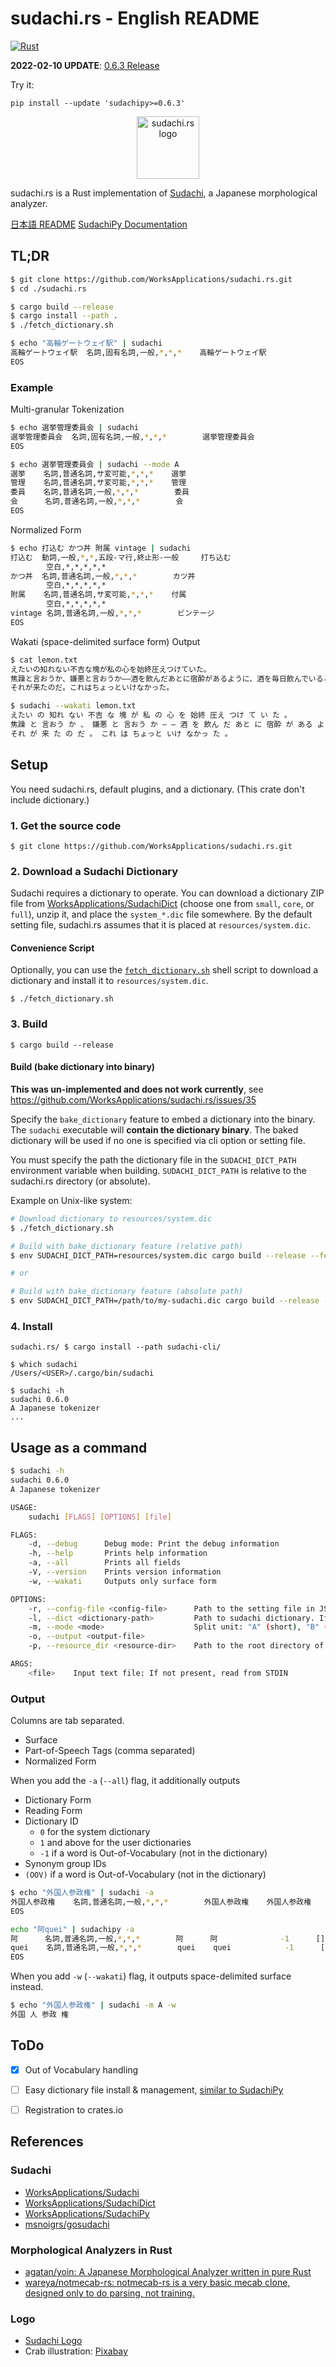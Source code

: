 # sudachi.rs - English README

[![Rust](https://github.com/WorksApplications/sudachi.rs/actions/workflows/rust.yml/badge.svg)](https://github.com/WorksApplications/sudachi.rs/actions/workflows/rust.yml)

**2022-02-10 UPDATE**: [0.6.3 Release](https://github.com/WorksApplications/sudachi.rs/releases/tag/v0.6.3)

Try it:
```shell
pip install --update 'sudachipy>=0.6.3'
```


<p align="center"><img width="100" src="logo.png" alt="sudachi.rs logo"></p>

sudachi.rs is a Rust implementation of [Sudachi](https://github.com/WorksApplications/Sudachi), a Japanese morphological analyzer.

[日本語 README](README.ja.md) [SudachiPy Documentation](https://worksapplications.github.io/sudachi.rs/python)

## TL;DR

```bash
$ git clone https://github.com/WorksApplications/sudachi.rs.git
$ cd ./sudachi.rs

$ cargo build --release
$ cargo install --path .
$ ./fetch_dictionary.sh

$ echo "高輪ゲートウェイ駅" | sudachi
高輪ゲートウェイ駅  名詞,固有名詞,一般,*,*,*    高輪ゲートウェイ駅
EOS
```

### Example

Multi-granular Tokenization

```bash
$ echo 選挙管理委員会 | sudachi
選挙管理委員会  名詞,固有名詞,一般,*,*,*        選挙管理委員会
EOS

$ echo 選挙管理委員会 | sudachi --mode A
選挙    名詞,普通名詞,サ変可能,*,*,*    選挙
管理    名詞,普通名詞,サ変可能,*,*,*    管理
委員    名詞,普通名詞,一般,*,*,*        委員
会      名詞,普通名詞,一般,*,*,*        会
EOS
```

Normalized Form

```bash
$ echo 打込む かつ丼 附属 vintage | sudachi
打込む  動詞,一般,*,*,五段-マ行,終止形-一般     打ち込む
        空白,*,*,*,*,*
かつ丼  名詞,普通名詞,一般,*,*,*        カツ丼
        空白,*,*,*,*,*
附属    名詞,普通名詞,サ変可能,*,*,*    付属
        空白,*,*,*,*,*
vintage 名詞,普通名詞,一般,*,*,*        ビンテージ
EOS
```

Wakati (space-delimited surface form) Output

```bash
$ cat lemon.txt
えたいの知れない不吉な塊が私の心を始終圧えつけていた。
焦躁と言おうか、嫌悪と言おうか――酒を飲んだあとに宿酔があるように、酒を毎日飲んでいると宿酔に相当した時期がやって来る。
それが来たのだ。これはちょっといけなかった。

$ sudachi --wakati lemon.txt
えたい の 知れ ない 不吉 な 塊 が 私 の 心 を 始終 圧え つけ て い た 。
焦躁 と 言おう か 、 嫌悪 と 言おう か ― ― 酒 を 飲ん だ あと に 宿酔 が ある よう に 、 酒 を 毎日 飲ん で いる と 宿酔 に 相当 し た 時期 が やっ て 来る 。
それ が 来 た の だ 。 これ は ちょっと いけ なかっ た 。
```


## Setup

You need sudachi.rs, default plugins, and a dictionary. (This crate don't include dictionary.)

### 1. Get the source code

```
$ git clone https://github.com/WorksApplications/sudachi.rs.git
```

### 2. Download a Sudachi Dictionary

Sudachi requires a dictionary to operate.
You can download a dictionary ZIP file from [WorksApplications/SudachiDict](https://github.com/WorksApplications/SudachiDict) (choose one from `small`, `core`, or `full`), unzip it, and place the `system_*.dic` file somewhere.
By the default setting file, sudachi.rs assumes that it is placed at `resources/system.dic`.

#### Convenience Script

Optionally, you can use the [`fetch_dictionary.sh`](fetch_dictionary.sh) shell script to download a dictionary and install it to `resources/system.dic`.

```
$ ./fetch_dictionary.sh
```

### 3. Build

```
$ cargo build --release
```

#### Build (bake dictionary into binary)

**This was un-implemented and does not work currently**, see https://github.com/WorksApplications/sudachi.rs/issues/35

Specify the `bake_dictionary` feature to embed a dictionary into the binary.
The `sudachi` executable will **contain the dictionary binary**.
The baked dictionary will be used if no one is specified via cli option or setting file.

You must specify the path the dictionary file in the `SUDACHI_DICT_PATH` environment variable when building.
`SUDACHI_DICT_PATH` is relative to the sudachi.rs directory (or absolute).

Example on Unix-like system:
```sh
# Download dictionary to resources/system.dic
$ ./fetch_dictionary.sh

# Build with bake_dictionary feature (relative path)
$ env SUDACHI_DICT_PATH=resources/system.dic cargo build --release --features bake_dictionary

# or

# Build with bake_dictionary feature (absolute path)
$ env SUDACHI_DICT_PATH=/path/to/my-sudachi.dic cargo build --release --features bake_dictionary
```


### 4. Install

```
sudachi.rs/ $ cargo install --path sudachi-cli/

$ which sudachi
/Users/<USER>/.cargo/bin/sudachi

$ sudachi -h
sudachi 0.6.0
A Japanese tokenizer
...
```


## Usage as a command

```bash
$ sudachi -h
sudachi 0.6.0
A Japanese tokenizer

USAGE:
    sudachi [FLAGS] [OPTIONS] [file]

FLAGS:
    -d, --debug      Debug mode: Print the debug information
    -h, --help       Prints help information
    -a, --all        Prints all fields
    -V, --version    Prints version information
    -w, --wakati     Outputs only surface form

OPTIONS:
    -r, --config-file <config-file>      Path to the setting file in JSON format
    -l, --dict <dictionary-path>         Path to sudachi dictionary. If None, it refer config and then baked dictionary
    -m, --mode <mode>                    Split unit: "A" (short), "B" (middle), or "C" (Named Entity) [default: C]
    -o, --output <output-file>
    -p, --resource_dir <resource-dir>    Path to the root directory of resources

ARGS:
    <file>    Input text file: If not present, read from STDIN
```

### Output

Columns are tab separated.

- Surface
- Part-of-Speech Tags (comma separated)
- Normalized Form

When you add the `-a` (`--all`) flag, it additionally outputs

- Dictionary Form
- Reading Form
- Dictionary ID
  - `0` for the system dictionary
  - `1` and above for the user dictionaries
  - `-1` if a word is Out-of-Vocabulary (not in the dictionary)
- Synonym group IDs
- `(OOV)` if a word is Out-of-Vocabulary (not in the dictionary)

```bash
$ echo "外国人参政権" | sudachi -a
外国人参政権    名詞,普通名詞,一般,*,*,*        外国人参政権    外国人参政権    ガイコクジンサンセイケン      0       []
EOS
```

```bash
echo "阿quei" | sudachipy -a
阿      名詞,普通名詞,一般,*,*,*        阿      阿              -1      []      (OOV)
quei    名詞,普通名詞,一般,*,*,*        quei    quei            -1      []      (OOV)
EOS
```

When you add `-w` (`--wakati`) flag, it outputs space-delimited surface instead.

```bash
$ echo "外国人参政権" | sudachi -m A -w
外国 人 参政 権
```


## ToDo

- [x] Out of Vocabulary handling
- [ ] Easy dictionary file install & management, [similar to SudachiPy](https://github.com/WorksApplications/SudachiPy/issues/73)
- [ ] Registration to crates.io


## References

### Sudachi

- [WorksApplications/Sudachi](https://github.com/WorksApplications/Sudachi)
- [WorksApplications/SudachiDict](https://github.com/WorksApplications/SudachiDict)
- [WorksApplications/SudachiPy](https://github.com/WorksApplications/SudachiPy)
- [msnoigrs/gosudachi](https://github.com/msnoigrs/gosudachi)


### Morphological Analyzers in Rust

- [agatan/yoin: A Japanese Morphological Analyzer written in pure Rust](https://github.com/agatan/yoin)
- [wareya/notmecab-rs: notmecab-rs is a very basic mecab clone, designed only to do parsing, not training.](https://github.com/wareya/notmecab-rs)

### Logo

- [Sudachi Logo](https://github.com/WorksApplications/Sudachi/blob/develop/docs/Sudachi.png)
- Crab illustration: [Pixabay](https://pixabay.com/ja/vectors/%E5%8B%95%E7%89%A9-%E3%82%AB%E3%83%8B-%E7%94%B2%E6%AE%BB%E9%A1%9E-%E6%B5%B7-2029728/)
